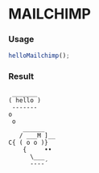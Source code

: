 
MAILCHIMP
===

### Usage

```js
helloMailchimp();
```

### Result

```
 _______
( hello )
 -------
o
 o
    ______
   / ___M ]__
C{ ( o o )}
    {     ••
      \___
      ----´
```
    